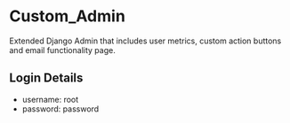 # Custom_Admin
Extended Django Admin that includes user metrics, custom action buttons and email functionality page.

## Login Details
- username: root
- password: password
